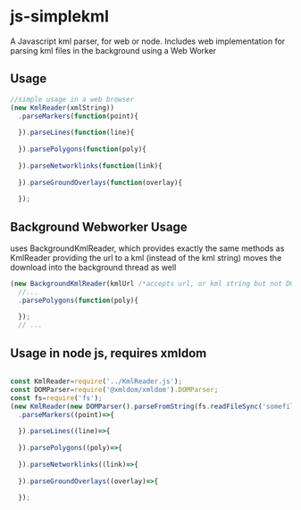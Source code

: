 # js-simplekml
A Javascript kml parser, for web or node.
Includes web implementation for parsing kml files in the background using a Web Worker 

## Usage
```js
//simple usage in a web browser
(new KmlReader(xmlString))
  .parseMarkers(function(point){      
       
  }).parseLines(function(line){
                
  }).parsePolygons(function(poly){
                
  }).parseNetworklinks(function(link){
                
  }).parseGroundOverlays(function(overlay){
                
  });

```
## Background Webworker Usage
uses BackgroundKmlReader, which provides exactly the same methods as KmlReader
providing the url to a kml (instead of the kml string) moves the download into the background thread as well

```js
(new BackgroundKmlReader(kmlUrl /*accepts url, or kml string but not DOM*/))
  //...
  .parsePolygons(function(poly){
  
  });
  // ...
```


## Usage in node js, requires xmldom
```js

const KmlReader=require('../KmlReader.js');
const DOMParser=require('@xmldom/xmldom').DOMParser;
const fs=require('fs');
(new KmlReader(new DOMParser().parseFromString(fs.readFileSync('somefile.kml').toString())))
  .parseMarkers((point)=>{      
       
  }).parseLines((line)=>{
                
  }).parsePolygons((poly)=>{
                
  }).parseNetworklinks((link)=>{
                
  }).parseGroundOverlays((overlay)=>{
                
  });
